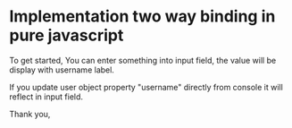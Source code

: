 # Implementation two way binding in pure javascript

To get started, You can enter something into input field, the value will be display with username label.

If you update user object property "username" directly from console it will reflect in input field.

Thank you,

